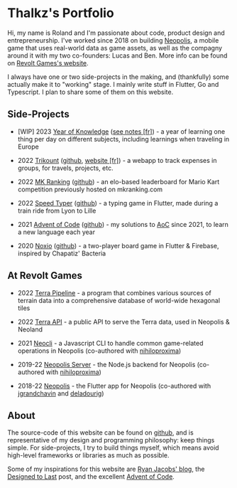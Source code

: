 # Thalkz's Portfolio

Hi, my name is Roland and I'm passionate about code, product design and entrepreneurship. I've worked since 2018 on building [Neopolis](https://neopolis.io), a mobile game that uses real-world data as game assets, as well as  the compagny around it with my two co-founders: Lucas and Ben. More info can be found on [Revolt Games's website](https://revoltgames.io).

I always have one or two side-projects in the making, and (thankfully) some actually make it to "working" stage. I mainly write stuff in Flutter, Go and Typescript. I plan to share some of them on this website.

## Side-Projects
- [WIP] 2023 [Year of Knowledge](/page/yearofknowledge) ([see notes [fr]](#)) - a year of learning one thing per day on different subjects, including learnings when traveling in Europe

- 2022 [Trikount](/page/trikount) ([github](https://github.com/thalkz/trikount), [website [fr]](https://trikount.com)) - a webapp to track expenses in groups, for travels, projects, etc.

- 2022 [MK Ranking](/page/mkranking) ([github](https://github.com/thalkz/mkranking)) - an elo-based leaderboard for Mario Kart competition previously hosted on mkranking.com

- 2022 [Speed Typer](/page/speedtyper) ([github](https://github.com/thalkz/speed_typer)) - a typing game in Flutter, made during a train ride from Lyon to Lille

- 2021 [Advent of Code](/page/adventofcode) ([github](https://github.com/thalkz/advent_of_code)) - my solutions to [AoC](https://adventofcode.com) since 2021, to learn a new language each year

- 2020 [Noxio](/page/noxio) ([github](https://github.com/thalkz/noxio)) - a two-player board game in Flutter & Firebase, inspired by Chapatiz' Bacteria

## At Revolt Games
- 2022 [Terra Pipeline](/page/terra) - a program that combines various sources of terrain data into a comprehensive database of world-wide hexagonal tiles

- 2022 [Terra API](/page/terra) - a public API to serve the Terra data, used in Neopolis & Neoland

- 2021 [Neocli](/page/neocli) - a Javascript CLI to handle common game-related operations in Neopolis (co-authored with [nihiloproxima](https://github.com/nihiloproxima))

- 2019-22 [Neopolis Server](/page/neopolis) - the Node.js backend for Neopolis (co-authored with [nihiloproxima](https://github.com/nihiloproxima))

- 2018-22 [Neopolis](/page/neopolis) - the Flutter app for Neopolis (co-authored with [jgrandchavin](https://github.com/jgrandchavin) and [deladourig](https://github.com/deladourig))

## About

The source-code of this website can be found on [github](https://github.com/thalkz), and is representative of my design and programming philosophy: keep things simple. For side-projects, I try to build things myself, which means avoid high-level frameworks or libraries as much as possible. 

Some of my inspirations for this website are [Ryan Jacobs' blog](https://blog.notryan.com/), the [Designed to Last](https://jeffhuang.com/designed_to_last/) post, and the excellent [Advent of Code](https://adventofcode.com).